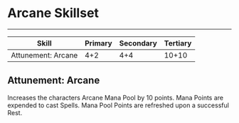 # Arcane Skillset

---
| Skill | Primary | Secondary | Tertiary |
|---|---|---|---|
|Attunement: Arcane|4+2|4+4|10+10|

## Attunement: Arcane  
Increases the characters Arcane Mana Pool by 10 points. Mana Points are expended to cast Spells. Mana Pool Points are refreshed upon a successful Rest.
